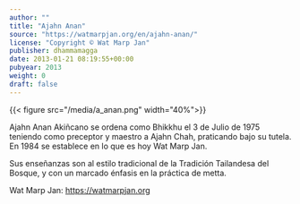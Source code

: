 ```yaml
---
author: ""
title: "Ajahn Anan"
source: "https://watmarpjan.org/en/ajahn-anan/"
license: "Copyright © Wat Marp Jan"
publisher: dhammamagga
date: 2013-01-21 08:19:55+00:00
pubyear: 2013 
weight: 0
draft: false
---
```


{{< figure src="/media/a_anan.png" width="40%">}}

Ajahn Anan Akiñcano se ordena como Bhikkhu el 3 de Julio de 1975 teniendo como preceptor y maestro a Ajahn Chah, praticando bajo su tutela. En 1984 se establece en lo que es hoy Wat Marp Jan.  

Sus enseñanzas son al estilo tradicional de la Tradición Tailandesa del Bosque, y con un marcado énfasis en la práctica de metta.

Wat Marp Jan: https://watmarpjan.org
